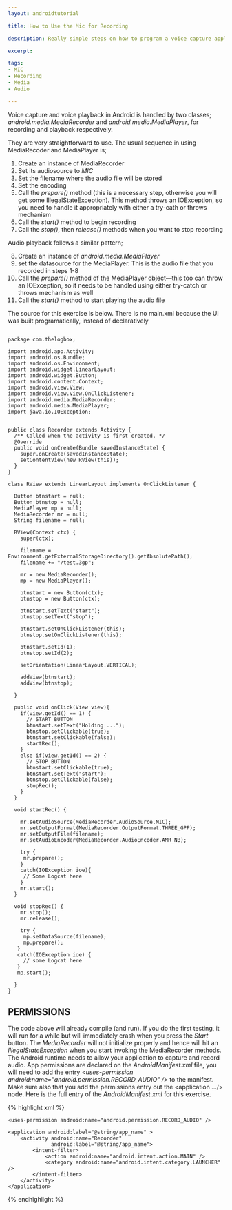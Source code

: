 ```yaml
---
layout: androidtutorial

title: How to Use the Mic for Recording

description: Really simple steps on how to program a voice capture application in Android

excerpt: 

tags:
- MIC
- Recording
- Media
- Audio

---
```




Voice capture and voice playback in Android is handled by two classes; *android.media.MediaRecorder* and *android.media.MediaPlayer*, for recording and playback respectively. 

They are very straightforward to use. The usual sequence in using MediaRecoder and MediaPlayer is;

1. Create an instance of MediaRecorder
2. Set its audiosource to *MIC*
3. Set the filename where the audio file will be stored
4. Set the encoding
5. Call the *prepare()* method (this is a necessary step, otherwise you will get some IllegalStateException). This method throws an IOException, so you need to handle it appropriately with either a try-cath or throws mechanism
6. Call the *start()* method to begin recording
7. Call the *stop()*, then *release()* methods when you want to stop recording

Audio playback follows a similar pattern;

8. Create an instance of  *android.media.MediaPlayer* 
9. set the datasource for the MediaPlayer. This is the audio file that you recorded in steps 1-8
10. Call the *prepare()* method of the MediaPlayer object&mdash;this too can throw an IOException, so it needs to be handled using either try-catch or throws mechanism as well
11. Call the *start()* method to start playing the audio file

The source for this exercise is below. There is no main.xml because the UI was built programatically, instead of declaratively

~~~

package com.thelogbox;

import android.app.Activity;
import android.os.Bundle;
import android.os.Environment;
import android.widget.LinearLayout;
import android.widget.Button;
import android.content.Context;
import android.view.View;
import android.view.View.OnClickListener;
import android.media.MediaRecorder;
import android.media.MediaPlayer;
import java.io.IOException;


public class Recorder extends Activity {
  /** Called when the activity is first created. */
  @Override
  public void onCreate(Bundle savedInstanceState) {
    super.onCreate(savedInstanceState);
    setContentView(new RView(this));
  }
}

class RView extends LinearLayout implements OnClickListener {

  Button btnstart = null;
  Button btnstop = null;
  MediaPlayer mp = null;
  MediaRecorder mr = null;
  String filename = null;

  RView(Context ctx) {
    super(ctx);

    filename = Environment.getExternalStorageDirectory().getAbsolutePath();
    filename += "/test.3gp";

    mr = new MediaRecorder();
    mp = new MediaPlayer();

    btnstart = new Button(ctx);
    btnstop = new Button(ctx);

    btnstart.setText("start");
    btnstop.setText("stop");

    btnstart.setOnClickListener(this);
    btnstop.setOnClickListener(this);

    btnstart.setId(1);
    btnstop.setId(2);

    setOrientation(LinearLayout.VERTICAL);

    addView(btnstart);
    addView(btnstop);

  }

  public void onClick(View view){
    if(view.getId() == 1) {
      // START BUTTON
      btnstart.setText("Holding ...");
      btnstop.setClickable(true);
      btnstart.setClickable(false);
      startRec();
    }
    else if(view.getId() == 2) {
      // STOP BUTTON
      btnstart.setClickable(true);
      btnstart.setText("start");
      btnstop.setClickable(false);
      stopRec();
    }
  }

  void startRec() {
   
    mr.setAudioSource(MediaRecorder.AudioSource.MIC);
    mr.setOutputFormat(MediaRecorder.OutputFormat.THREE_GPP);
    mr.setOutputFile(filename);
    mr.setAudioEncoder(MediaRecorder.AudioEncoder.AMR_NB);

    try {
     mr.prepare();
    }
    catch(IOException ioe){
     // Some Logcat here
    }
    mr.start();
  }

  void stopRec() {
    mr.stop();
    mr.release();

    try {
     mp.setDataSource(filename);
     mp.prepare();
   }
   catch(IOException ioe) {
     // some Logcat here
   }
   mp.start();

  }
}

~~~

<h2 class="section">PERMISSIONS</h2>

The code above will already compile (and run). If you do the first testing, it will run for a while but will immediately crash when you press the *Start* button. The *MediaRecorder* will not initialize properly and hence will hit an *IllegalStateException* when you start invoking the MediaRecorder methods. The Android runtime needs to allow your application to capture and record audio. App permissions are declared on the *AndroidManifest.xml* file, you will need to add the entry *\<uses-permission android:name="android.permission.RECORD_AUDIO" /\>* to the manifest. Make sure also that you add the permissions entry out the \<application .../\> node. Here is the full entry of the *AndroidManifest.xml* for this exercise.

{% highlight xml %}
<?xml version="1.0" encoding="utf-8"?>
<manifest xmlns:android="http://schemas.android.com/apk/res/android"
      package="com.thelogbox"
      android:versionCode="1"
      android:versionName="1.0">

    <uses-permission android:name="android.permission.RECORD_AUDIO" />

    <application android:label="@string/app_name" >
        <activity android:name="Recorder"
                  android:label="@string/app_name">
            <intent-filter>
                <action android:name="android.intent.action.MAIN" />
                <category android:name="android.intent.category.LAUNCHER" />
            </intent-filter>
        </activity>
    </application>
</manifest> 
{% endhighlight %}


